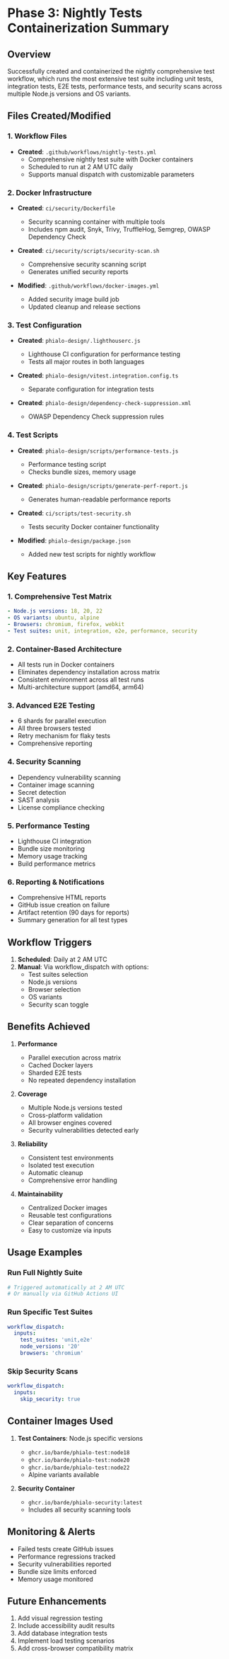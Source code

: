 # Phase 3: Nightly Tests Containerization Summary

## Overview

Successfully created and containerized the nightly comprehensive test workflow, which runs the most extensive test suite including unit tests, integration tests, E2E tests, performance tests, and security scans across multiple Node.js versions and OS variants.

## Files Created/Modified

### 1. Workflow Files
- **Created**: `.github/workflows/nightly-tests.yml`
  - Comprehensive nightly test suite with Docker containers
  - Scheduled to run at 2 AM UTC daily
  - Supports manual dispatch with customizable parameters

### 2. Docker Infrastructure
- **Created**: `ci/security/Dockerfile`
  - Security scanning container with multiple tools
  - Includes npm audit, Snyk, Trivy, TruffleHog, Semgrep, OWASP Dependency Check
  
- **Created**: `ci/security/scripts/security-scan.sh`
  - Comprehensive security scanning script
  - Generates unified security reports

- **Modified**: `.github/workflows/docker-images.yml`
  - Added security image build job
  - Updated cleanup and release sections

### 3. Test Configuration
- **Created**: `phialo-design/.lighthouserc.js`
  - Lighthouse CI configuration for performance testing
  - Tests all major routes in both languages

- **Created**: `phialo-design/vitest.integration.config.ts`
  - Separate configuration for integration tests

- **Created**: `phialo-design/dependency-check-suppression.xml`
  - OWASP Dependency Check suppression rules

### 4. Test Scripts
- **Created**: `phialo-design/scripts/performance-tests.js`
  - Performance testing script
  - Checks bundle sizes, memory usage

- **Created**: `phialo-design/scripts/generate-perf-report.js`
  - Generates human-readable performance reports

- **Created**: `ci/scripts/test-security.sh`
  - Tests security Docker container functionality

- **Modified**: `phialo-design/package.json`
  - Added new test scripts for nightly workflow

## Key Features

### 1. Comprehensive Test Matrix
```yaml
- Node.js versions: 18, 20, 22
- OS variants: ubuntu, alpine
- Browsers: chromium, firefox, webkit
- Test suites: unit, integration, e2e, performance, security
```

### 2. Container-Based Architecture
- All tests run in Docker containers
- Eliminates dependency installation across matrix
- Consistent environment across all test runs
- Multi-architecture support (amd64, arm64)

### 3. Advanced E2E Testing
- 6 shards for parallel execution
- All three browsers tested
- Retry mechanism for flaky tests
- Comprehensive reporting

### 4. Security Scanning
- Dependency vulnerability scanning
- Container image scanning
- Secret detection
- SAST analysis
- License compliance checking

### 5. Performance Testing
- Lighthouse CI integration
- Bundle size monitoring
- Memory usage tracking
- Build performance metrics

### 6. Reporting & Notifications
- Comprehensive HTML reports
- GitHub issue creation on failure
- Artifact retention (90 days for reports)
- Summary generation for all test types

## Workflow Triggers

1. **Scheduled**: Daily at 2 AM UTC
2. **Manual**: Via workflow_dispatch with options:
   - Test suites selection
   - Node.js versions
   - Browser selection
   - OS variants
   - Security scan toggle

## Benefits Achieved

1. **Performance**
   - Parallel execution across matrix
   - Cached Docker layers
   - Sharded E2E tests
   - No repeated dependency installation

2. **Coverage**
   - Multiple Node.js versions tested
   - Cross-platform validation
   - All browser engines covered
   - Security vulnerabilities detected early

3. **Reliability**
   - Consistent test environments
   - Isolated test execution
   - Automatic cleanup
   - Comprehensive error handling

4. **Maintainability**
   - Centralized Docker images
   - Reusable test configurations
   - Clear separation of concerns
   - Easy to customize via inputs

## Usage Examples

### Run Full Nightly Suite
```bash
# Triggered automatically at 2 AM UTC
# Or manually via GitHub Actions UI
```

### Run Specific Test Suites
```yaml
workflow_dispatch:
  inputs:
    test_suites: 'unit,e2e'
    node_versions: '20'
    browsers: 'chromium'
```

### Skip Security Scans
```yaml
workflow_dispatch:
  inputs:
    skip_security: true
```

## Container Images Used

1. **Test Containers**: Node.js specific versions
   - `ghcr.io/barde/phialo-test:node18`
   - `ghcr.io/barde/phialo-test:node20`
   - `ghcr.io/barde/phialo-test:node22`
   - Alpine variants available

2. **Security Container**
   - `ghcr.io/barde/phialo-security:latest`
   - Includes all security scanning tools

## Monitoring & Alerts

- Failed tests create GitHub issues
- Performance regressions tracked
- Security vulnerabilities reported
- Bundle size limits enforced
- Memory usage monitored

## Future Enhancements

1. Add visual regression testing
2. Include accessibility audit results
3. Add database integration tests
4. Implement load testing scenarios
5. Add cross-browser compatibility matrix
